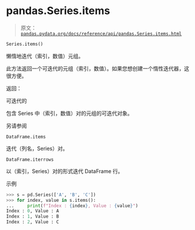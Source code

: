# pandas.Series.items

> 原文：[`pandas.pydata.org/docs/reference/api/pandas.Series.items.html`](https://pandas.pydata.org/docs/reference/api/pandas.Series.items.html)

```py
Series.items()
```

懒惰地迭代（索引，数值）元组。

此方法返回一个可迭代的元组（索引，数值）。如果您想创建一个惰性迭代器，这很方便。

返回：

可迭代的

包含 Series 中（索引，数值）对的元组的可迭代对象。

另请参阅

`DataFrame.items`

迭代（列名，Series）对。

`DataFrame.iterrows`

以（索引，Series）对的形式迭代 DataFrame 行。

示例

```py
>>> s = pd.Series(['A', 'B', 'C'])
>>> for index, value in s.items():
...     print(f"Index : {index}, Value : {value}")
Index : 0, Value : A
Index : 1, Value : B
Index : 2, Value : C 
```
